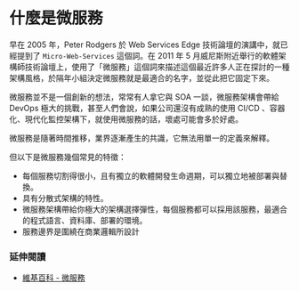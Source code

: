 # 什麼是微服務

早在 2005 年，Peter Rodgers 於 Web Services Edge 技術論壇的演講中，就已經提到了 `Micro-Web-Services` 這個詞。在 2011 年 5 月威尼斯附近舉行的軟體架構師技術論壇上，使用了「微服務」這個詞來描述這個最近許多人正在探討的一種架構風格，於隔年小組決定微服務就是最適合的名字，並從此把它固定下來。

微服務並不是一個創新的想法，常常有人拿它與 SOA 一談，微服務架構會帶給 DevOps 極大的挑戰，甚至人們會說，如果公司還沒有成熟的使用 CI/CD 、容器化、現代化監控架構下，就使用微服務的話，壞處可能會多於好處。

微服務是隨著時間推移，業界逐漸產生的共識，它無法用單一的定義來解釋。

但以下是微服務幾個常見的特徵：

- 每個服務切割得很小，且有獨立的軟體開發生命週期，可以獨立地被部署與替換。
- 具有分散式架構的特性。
- 微服務架構帶給你極大的架構選擇彈性，每個服務都可以採用該服務，最適合的程式語言、資料庫、部署的環境。
- 服務邊界是圍繞在商業邏輯所設計

### 延伸閱讀

- [維基百科 - 微服務](https://zh.wikipedia.org/wiki/%E5%BE%AE%E6%9C%8D%E5%8B%99)
